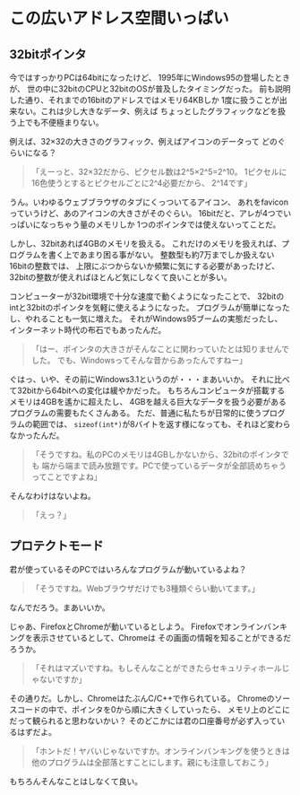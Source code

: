 # この広いアドレス空間いっぱい

## 32bitポインタ

今ではすっかりPCは64bitになったけど、
1995年にWindows95の登場したときが、
世の中に32bitのCPUと32bitのOSが普及したタイミングだった。
前も説明した通り、それまでの16bitのアドレスではメモリ64KBしか
1度に扱うことが出来ない。これは少し大きなデータ、例えば
ちょっとしたグラフィックなどを扱う上でも不便極まりない。

例えば、32×32の大きさのグラフィック、例えばアイコンのデータって
どのぐらいになる？

> 「えーっと、32×32だから、ピクセル数は2^5×2^5=2^10。
> 1ピクセルに16色使うとするとピクセルごとに2^4必要だから、
> 2^14です」

うん。いわゆるウェブブラウザのタブにくっついてるアイコン、
あれをfaviconっていうけど、あのアイコンの大きさがそのぐらい。
16bitだと、アレが4つでいっぱいになっちゃう量のメモリしか
1つのポインタでは使えないってことだ。

しかし、32bitあれば4GBのメモリを扱える。
これだけのメモリを扱えれば、プログラムを書く上であまり困る事がない。
整数型も約7万までしか扱えない16bitの整数では、
上限にぶつからないか頻繁に気にする必要があったけど、
32bitの整数が使えればほとんど気にしなくて良いことが多い。

コンピューターが32bit環境で十分な速度で動くようになったことで、
32bitのintと32bitのポインタを気軽に使えるようになった。
プログラムが簡単になったし、やれることも一気に増えた。
それがWindows95ブームの実態だったし、 インターネット時代の布石でもあったんだ。

> 「はー、ポインタの大きさがそんなことに関わっていたとは知りませんでした。
> でも、Windowsってそんな昔からあったんですねー」

ぐはっ、いや、その前にWindows3.1というのが・・・まあいいか。
それに比べて32bitから64bitへの変化は緩やかだった。
もちろんコンピュータが搭載するメモリは4GBを遙かに超えたし、
4GBを越える巨大なデータを扱う必要があるプログラムの需要もたくさんある。
ただ、普通に私たちが日常的に使うプログラムの範囲では、
`sizeof(int*)`が8バイトを返す様になっても、それほど変わらなかったんだ。

> 「そうですね。私のPCのメモリは4GBしかないから、32bitのポインタでも
> 端から端まで読み放題です。PCで使っているデータが全部読めちゃうってことですよね」

そんなわけはないよね。

> 「えっ？」

## プロテクトモード

君が使っているそのPCではいろんなプログラムが動いているよね？

> 「そうですね。Webブラウザだけでも3種類ぐらい動いてます。」

なんでだろう。まあいいか。

じゃあ、FirefoxとChromeが動いているとしよう。
Firefoxでオンラインバンキングを表示させているとして、Chromeは
その画面の情報を知ることができるだろうか。

>「それはマズいですね。もしそんなことができたらセキュリティホールじゃないですか」

その通りだ。しかし、ChromeはたぶんC/C++で作られている。
Chromeのソースコードの中で、ポインタを0から順に大きくしていったら、
メモリ上のどこにだって観られると思わないかい？
そのどこかには君の口座番号が必ず入っているはずだよ。

>「ホントだ！ヤバいじゃないですか。オンラインバンキングを使うときは
> 他のプログラムは全部落とすことにします。親にも注意しておこう」

もちろんそんなことはしなくて良い。



